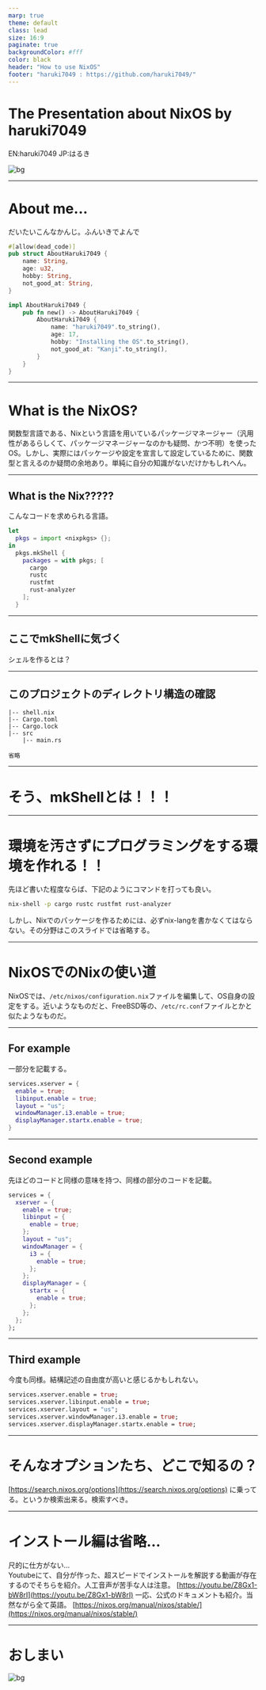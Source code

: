 ```yaml
---
marp: true
theme: default
class: lead
size: 16:9
paginate: true
backgroundColor: #fff
color: black
header: "How to use NixOS"
footer: "haruki7049 : https://github.com/haruki7049/"
---
```

<!--
_color: white
-->

# The Presentation about NixOS by haruki7049

EN:haruki7049
JP:はるき

![bg](https://raw.githubusercontent.com/NixOS/nixos-artwork/ac04f06feb980e048b4ab2a7ca32997984b8b5ae/wallpapers/nix-wallpaper-nineish-dark-gray.svg)

---
<!--
_footer: ""
_header: ""
-->

# About me...

だいたいこんなかんじ。ふんいきでよんで

```rust
#[allow(dead_code)]
pub struct AboutHaruki7049 {
    name: String,
    age: u32,
    hobby: String,
    not_good_at: String,
}

impl AboutHaruki7049 {
    pub fn new() -> AboutHaruki7049 {
        AboutHaruki7049 {
            name: "haruki7049".to_string(),
            age: 17,
            hobby: "Installing the OS".to_string(),
            not_good_at: "Kanji".to_string(),
        }
    }
}
```

---

# What is the NixOS?

関数型言語である、Nixという言語を用いているパッケージマネージャー（汎用性があるらしくて、パッケージマネージャーなのかも疑問、かつ不明）を使ったOS。しかし、実際にはパッケージや設定を宣言して設定しているために、関数型と言えるのか疑問の余地あり。単純に自分の知識がないだけかもしれへん。

---

## What is the Nix?????

こんなコードを求められる言語。

```nix
let
  pkgs = import <nixpkgs> {};
in
  pkgs.mkShell {
    packages = with pkgs; [
      cargo
      rustc
      rustfmt
      rust-analyzer
    ];
  }
```

---

## ここでmkShellに気づく

シェルを作るとは？

---

## このプロジェクトのディレクトリ構造の確認

```
|-- shell.nix
|-- Cargo.toml
|-- Cargo.lock
|-- src
    |-- main.rs

省略
```

---

# そう、mkShellとは！！！

---

# 環境を汚さずにプログラミングをする環境を作れる！！

先ほど書いた程度ならば、下記のようにコマンドを打っても良い。
```bash
nix-shell -p cargo rustc rustfmt rust-analyzer
```
しかし、Nixでのパッケージを作るためには、必ずnix-langを書かなくてはならない。その分野はこのスライドでは省略する。

---

# NixOSでのNixの使い道

NixOSでは、```/etc/nixos/configuration.nix```ファイルを編集して、OS自身の設定をする。近いようなものだと、FreeBSD等の、```/etc/rc.conf```ファイルとかと似たようなものだ。

---

## For example

一部分を記載する。

```nix:configuration.nix
services.xserver = {
  enable = true;
  libinput.enable = true;
  layout = "us";
  windowManager.i3.enable = true;
  displayManager.startx.enable = true;
}
```

---
<!--
_footer: ""
_header: ""
-->

## Second example

先ほどのコードと同様の意味を持つ、同様の部分のコードを記載。

```nix:configuration.nix
services = {
  xserver = {
    enable = true;
    libinput = {
      enable = true;
    };
    layout = "us";
    windowManager = {
      i3 = {
        enable = true;
      };
    };
    displayManager = {
      startx = {
        enable = true;
      };
    };
  };
};
```

---

## Third example

今度も同様。結構記述の自由度が高いと感じるかもしれない。

```nix:configuration.nix
services.xserver.enable = true;
services.xserver.libinput.enable = true;
services.xserver.layout = "us";
services.xserver.windowManager.i3.enable = true;
services.xserver.displayManager.startx.enable = true;
```

---

# そんなオプションたち、どこで知るの？

[https://search.nixos.org/options](https://search.nixos.org/options)
に乗ってる。というか検索出来る。検索すべき。

---

# インストール編は省略…

尺的に仕方がない…  
Youtubeにて、自分が作った、超スピードでインストールを解説する動画が存在するのでそちらを紹介。人工音声が苦手な人は注意。
[https://youtu.be/Z8Gx1-bW8rI](https://youtu.be/Z8Gx1-bW8rI)
一応、公式のドキュメントも紹介。当然ながら全て英語。
[https://nixos.org/manual/nixos/stable/](https://nixos.org/manual/nixos/stable/)

---
<!--
_color: white
-->

# おしまい

![bg](https://raw.githubusercontent.com/NixOS/nixos-artwork/ac04f06feb980e048b4ab2a7ca32997984b8b5ae/wallpapers/nix-wallpaper-nineish-dark-gray.svg)
